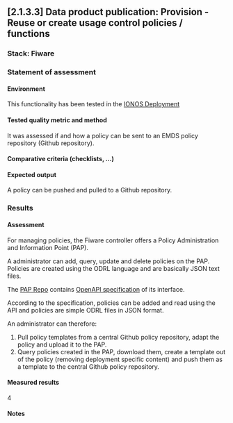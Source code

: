 ## [2.1.3.3] Data product publication: Provision - Reuse or create usage control policies / functions

### Stack: Fiware

### Statement of assessment

#### Environment

This functionality has been tested in the [IONOS Deployment](/deployment/fiware/fiware_deployment.md)

#### Tested quality metric and method

It was assessed if and how a policy can be sent to an EMDS policy repository (Github repository).

#### Comparative criteria (checklists, ...)



#### Expected output

A policy can be pushed and pulled to a Github repository. 

### Results

#### Assessment

For managing policies, the Fiware controller offers a Policy Administration and Information Point (PAP).

A administrator can add, query, update and delete policies on the PAP. Policies are created using the ODRL language and are basically JSON text files.

The [PAP Repo](https://github.com/wistefan/odrl-pap) contains [OpenAPI specification](https://github.com/wistefan/odrl-pap/blob/main/api/odrl.yaml) of its interface.

According to the specification, policies can be added and read using the API and policies are simple ODRL files in JSON format.

An administrator can therefore:
1. Pull policy templates from a central Github policy repository, adapt the policy and upload it to the PAP.
2. Query policies created in the PAP, download them, create a template out of the policy (removing deployment specific content) and push them as a template to the central Github policy repository.

#### Measured results

4

#### Notes


